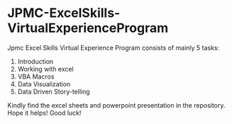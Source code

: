 # JPMC-ExcelSkills-VirtualExperienceProgram
Jpmc Excel Skills Virtual Experience Program consists of mainly 5 tasks:
1) Introduction
2) Working with excel
3) VBA Macros
4) Data Visualization
5) Data Driven Story-telling

Kindly find the excel sheets and powerpoint presentation in the repository. Hope it helps! Good luck!
    
